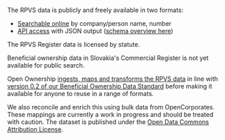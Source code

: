 The RPVS data is publicly and freely available in two formats:

- [Searchable online](https://rpvs.gov.sk/rpvs) by company/person name, number
- [API access](https://rpvs.gov.sk/OpenData) with JSON output
  ([schema overview here](https://rpvs.gov.sk/OpenData/$metadata))

The RPVS Register data is licensed by statute.

Beneficial ownership data in Slovakia's Commercial Register is not yet available for public
search.

Open Ownership [ingests, maps and transforms the RPVS data](https://bods-data.openownership.org/source/slovakia) in line with [version 0.2 of our Beneficial Ownership Data Standard](https://standard.openownership.org/en/0.2.0/) before making it available for anyone to reuse in a range of formats.

We also reconcile and enrich this using bulk data from OpenCorporates. These mappings are currently a work in progress and should be treated with caution. The dataset is published under the [Open Data Commons Attribution License](https://opendatacommons.org/licenses/by/1-0/).
